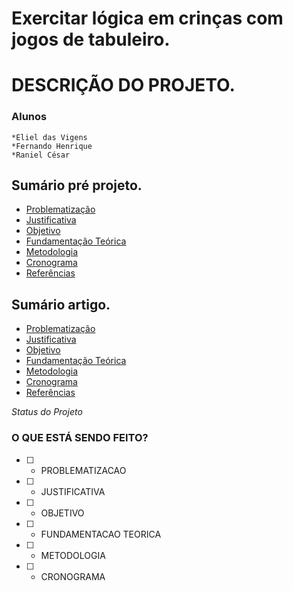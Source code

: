 # Exercitar lógica em crinças com jogos de tabuleiro.

# DESCRIÇÃO DO PROJETO.


### Alunos

    *Eliel das Vigens
    *Fernando Henrique
    *Raniel César

## Sumário pré projeto.

<ul>
    <li><a href="01-PROBLEMATIZACAO.md">Problematização</a></li>
    <li><a href="02-JUSTIFICATIVA.md">Justificativa</a></li>
    <li><a href="03-OBJETIVO.md">Objetivo</a></li>
    <li><a href="04-FUNDAMENTACAO-TEORICA.md">Fundamentação Teórica</a></li>
    <li><a href="05-METODOLOGIA.md">Metodologia</a></li>
    <li><a href="06-CRONOGRAMA.md">Cronograma</a></li>
    <li><a href="REFERENCIAS.md">Referências</a></li>
</ul>


## Sumário artigo.
<ul>
    <li><a href="./ARTIGO/01-RESUMO.md">Problematização</a></li>
    <li><a href="./ARTIGO/02-INTRODUÇÃO.md">Justificativa</a></li>
    <li><a href="./ARTIGO/03-FUNDAMENTAÇÃO-TEORICA.md">Objetivo</a></li>
    <li><a href="./ARTIGO/04-METODOLOGIA.md">Fundamentação Teórica</a></li>
    <li><a href="./ARTIGO/05-RESULTADOS.md">Metodologia</a></li>
    <li><a href="./ARTIGO/06-CONCLUSÕES.md">Cronograma</a></li>
    <li><a href="./ARTIGO/07-REFERENCIAS.md">Referências</a></li>
</ul>

*Status do Projeto*

### O QUE ESTÁ SENDO FEITO?

- [ ] - PROBLEMATIZACAO
- [ ] - JUSTIFICATIVA
- [ ] - OBJETIVO
- [ ] - FUNDAMENTACAO TEORICA
- [ ] - METODOLOGIA
- [ ] - CRONOGRAMA


